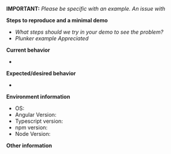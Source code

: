 **IMPORTANT:**
_Please be specific with an example. An issue with_ 

**Steps to reproduce and a minimal demo**

  - _What steps should we try in your demo to see the problem?_
  - _Plunker example Appreciated_

**Current behavior**

  - 

**Expected/desired behavior**

  - 

**Environment information**

  - OS: 
  - Angular Version: 
  - Typescript version:
  - npm version: 
  - Node Version: 

**Other information**
